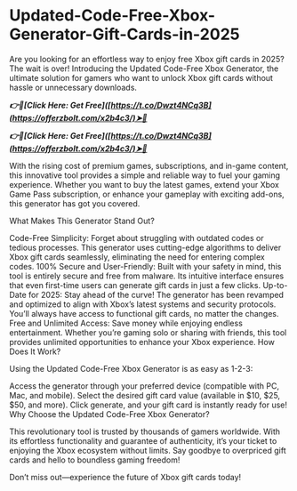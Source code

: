 # Updated-Code-Free-Xbox-Generator-Gift-Cards-in-2025
Are you looking for an effortless way to enjoy free Xbox gift cards in 2025? The wait is over! Introducing the Updated Code-Free Xbox Generator, the ultimate solution for gamers who want to unlock Xbox gift cards without hassle or unnecessary downloads.

***👉📲[Click Here: Get Free]([https://t.co/Dwzt4NCq3B](https://offerzbolt.com/x2b4c3/)➤🔶***

***👉📲[Click Here: Get Free]([https://t.co/Dwzt4NCq3B](https://offerzbolt.com/x2b4c3/)➤🔶***


With the rising cost of premium games, subscriptions, and in-game content, this innovative tool provides a simple and reliable way to fuel your gaming experience. Whether you want to buy the latest games, extend your Xbox Game Pass subscription, or enhance your gameplay with exciting add-ons, this generator has got you covered.

What Makes This Generator Stand Out?

Code-Free Simplicity: Forget about struggling with outdated codes or tedious processes. This generator uses cutting-edge algorithms to deliver Xbox gift cards seamlessly, eliminating the need for entering complex codes.
100% Secure and User-Friendly: Built with your safety in mind, this tool is entirely secure and free from malware. Its intuitive interface ensures that even first-time users can generate gift cards in just a few clicks.
Up-to-Date for 2025: Stay ahead of the curve! The generator has been revamped and optimized to align with Xbox’s latest systems and security protocols. You’ll always have access to functional gift cards, no matter the changes.
Free and Unlimited Access: Save money while enjoying endless entertainment. Whether you’re gaming solo or sharing with friends, this tool provides unlimited opportunities to enhance your Xbox experience.
How Does It Work?

Using the Updated Code-Free Xbox Generator is as easy as 1-2-3:

Access the generator through your preferred device (compatible with PC, Mac, and mobile).
Select the desired gift card value (available in $10, $25, $50, and more).
Click generate, and your gift card is instantly ready for use!
Why Choose the Updated Code-Free Xbox Generator?

This revolutionary tool is trusted by thousands of gamers worldwide. With its effortless functionality and guarantee of authenticity, it’s your ticket to enjoying the Xbox ecosystem without limits. Say goodbye to overpriced gift cards and hello to boundless gaming freedom!

Don’t miss out—experience the future of Xbox gift cards today!
